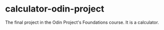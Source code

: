 # calculator-odin-project

The final project in the Odin Project's Foundations course. It is a calculator.
